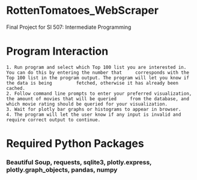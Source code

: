 # RottenTomatoes_WebScraper
Final Project for SI 507: Intermediate Programming 

# Program Interaction
	1. Run program and select which Top 100 list you are interested in. You can do this by entering the number that 	corresponds with the Top 100 list in the program output. The program will let you know if the data is being 		fetched, otherwise it has already been cached. 
	2. Follow command line prompts to enter your preferred visualization, the amount of movies that will be queried 	from the database, and which movie rating should be queried for your visualization.
	3. Wait for plotly bar graphs or histograms to appear in browser.
	4. The program will let the user know if any input is invalid and require correct output to continue.

# Required Python Packages
### Beautiful Soup, requests, sqlite3, plotly.express, plotly.graph_objects, pandas, numpy

